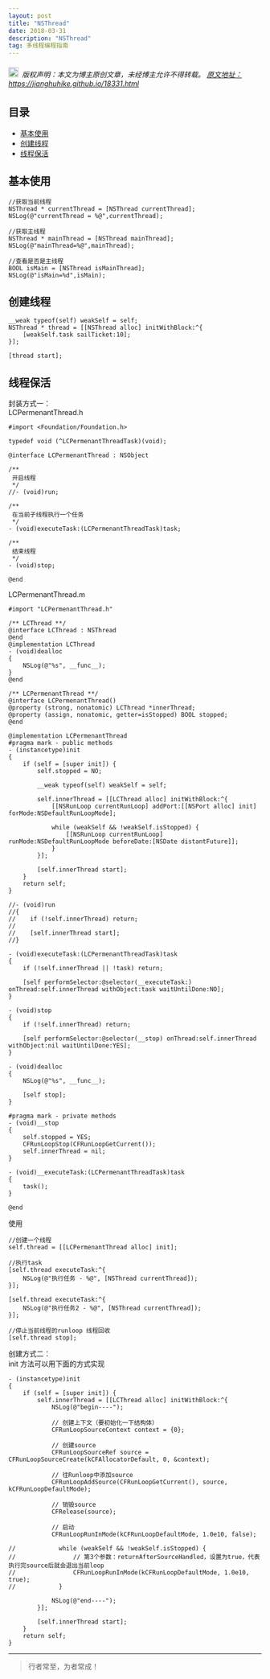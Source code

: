 ```yaml
---
layout: post
title: "NSThread"
date: 2018-03-31
description: "NSThread"
tag: 多线程编程指南
---
```



<h6>
  <img src="https://robotkang-1257995526.cos.ap-chengdu.myqcloud.com/icon/copyright.png" alt="copyright" style="display:inline;margin-bottom: -5px;" width="20" height="20"> 版权声明：本文为博主原创文章，未经博主允许不得转载。

  <a target="_blank" href="https://jianghuhike.github.io/18331.html">
  原文地址：https://jianghuhike.github.io/18331.html 
  </a>
</h6>



 



## 目录


* [基本使用](#content0)
* [创建线程](#content1)
* [线程保活](#content2)



<!-- ************************************************ -->
## <a id="content0"></a>基本使用

```objc
//获取当前线程
NSThread * currentThread = [NSThread currentThread];
NSLog(@"currentThread = %@",currentThread);

//获取主线程
NSThread * mainThread = [NSThread mainThread];
NSLog(@"mainThread=%@",mainThread);

//查看是否是主线程
BOOL isMain = [NSThread isMainThread];
NSLog(@"isMain=%d",isMain);
```

<!-- ************************************************ -->
## <a id="content1"></a>创建线程

```objc
__weak typeof(self) weakSelf = self;
NSThread * thread = [[NSThread alloc] initWithBlock:^{
    [weakSelf.task sailTicket:10];
}];

[thread start];

```

<!-- ************************************************ -->
## <a id="content2"></a>线程保活
封装方式一：    
LCPermenantThread.h
```objc
#import <Foundation/Foundation.h>

typedef void (^LCPermenantThreadTask)(void);

@interface LCPermenantThread : NSObject

/**
 开启线程
 */
//- (void)run;

/**
 在当前子线程执行一个任务
 */
- (void)executeTask:(LCPermenantThreadTask)task;

/**
 结束线程
 */
- (void)stop;

@end
```

LCPermenantThread.m
```objc
#import "LCPermenantThread.h"

/** LCThread **/
@interface LCThread : NSThread
@end
@implementation LCThread
- (void)dealloc
{
    NSLog(@"%s", __func__);
}
@end

/** LCPermenantThread **/
@interface LCPermenantThread()
@property (strong, nonatomic) LCThread *innerThread;
@property (assign, nonatomic, getter=isStopped) BOOL stopped;
@end

@implementation LCPermenantThread
#pragma mark - public methods
- (instancetype)init
{
    if (self = [super init]) {
        self.stopped = NO;
        
        __weak typeof(self) weakSelf = self;
        
        self.innerThread = [[LCThread alloc] initWithBlock:^{
            [[NSRunLoop currentRunLoop] addPort:[[NSPort alloc] init] forMode:NSDefaultRunLoopMode];
            
            while (weakSelf && !weakSelf.isStopped) {
                [[NSRunLoop currentRunLoop] runMode:NSDefaultRunLoopMode beforeDate:[NSDate distantFuture]];
            }
        }];
        
        [self.innerThread start];
    }
    return self;
}

//- (void)run
//{
//    if (!self.innerThread) return;
//
//    [self.innerThread start];
//}

- (void)executeTask:(LCPermenantThreadTask)task
{
    if (!self.innerThread || !task) return;
    
    [self performSelector:@selector(__executeTask:) onThread:self.innerThread withObject:task waitUntilDone:NO];
}

- (void)stop
{
    if (!self.innerThread) return;
    
    [self performSelector:@selector(__stop) onThread:self.innerThread withObject:nil waitUntilDone:YES];
}

- (void)dealloc
{
    NSLog(@"%s", __func__);
    
    [self stop];
}

#pragma mark - private methods
- (void)__stop
{
    self.stopped = YES;
    CFRunLoopStop(CFRunLoopGetCurrent());
    self.innerThread = nil;
}

- (void)__executeTask:(LCPermenantThreadTask)task
{
    task();
}

@end
```

使用
```objc
//创建一个线程
self.thread = [[LCPermenantThread alloc] init];

//执行task
[self.thread executeTask:^{
    NSLog(@"执行任务 - %@", [NSThread currentThread]);
}];

[self.thread executeTask:^{
    NSLog(@"执行任务2 - %@", [NSThread currentThread]);
}];

//停止当前线程的runloop 线程回收
[self.thread stop];
```

创建方式二：    
init 方法可以用下面的方式实现
```objc
- (instancetype)init
{
    if (self = [super init]) {
        self.innerThread = [[LCThread alloc] initWithBlock:^{
            NSLog(@"begin----");
            
            // 创建上下文（要初始化一下结构体）
            CFRunLoopSourceContext context = {0};
            
            // 创建source
            CFRunLoopSourceRef source = CFRunLoopSourceCreate(kCFAllocatorDefault, 0, &context);
            
            // 往Runloop中添加source
            CFRunLoopAddSource(CFRunLoopGetCurrent(), source, kCFRunLoopDefaultMode);
            
            // 销毁source
            CFRelease(source);
            
            // 启动
            CFRunLoopRunInMode(kCFRunLoopDefaultMode, 1.0e10, false);
            
//            while (weakSelf && !weakSelf.isStopped) {
//                // 第3个参数：returnAfterSourceHandled，设置为true，代表执行完source后就会退出当前loop
//                CFRunLoopRunInMode(kCFRunLoopDefaultMode, 1.0e10, true);
//            }
            
            NSLog(@"end----");
        }];
        
        [self.innerThread start];
    }
    return self;
}
```

----------
>  行者常至，为者常成！



